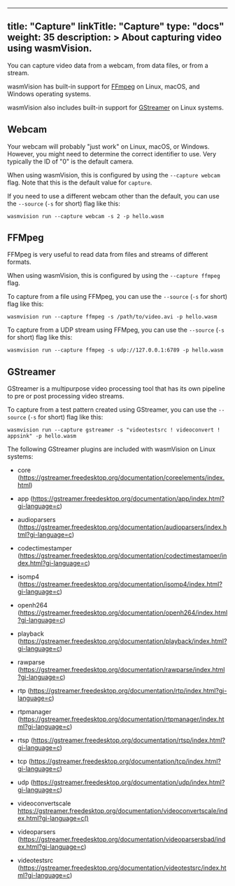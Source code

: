 
---
title: "Capture"
linkTitle: "Capture"
type: "docs"
weight: 35
description: >
  About capturing video using wasmVision.
---

You can capture video data from a webcam, from data files, or from a stream. 

wasmVision has built-in support for [FFmpeg](https://www.ffmpeg.org/) on Linux, macOS, and Windows operating systems.

wasmVision also includes built-in support for [GStreamer](https://gstreamer.freedesktop.org/) on Linux systems.

## Webcam

Your webcam will probably "just work" on Linux, macOS, or Windows. However, you might need to determine the correct identifier to use. Very typically the ID of "0" is the default camera.

When using wasmVision, this is configured by using the `--capture webcam` flag. Note that this is the default value for `capture`.

If you need to use a different webcam other than the default, you can use the `--source` (`-s` for short) flag like this:

```shell
wasmvision run --capture webcam -s 2 -p hello.wasm
```

## FFMpeg

FFMpeg is very useful to read data from files and streams of different formats.

When using wasmVision, this is configured by using the `--capture ffmpeg` flag.

To capture from a file using FFMpeg, you can use the `--source` (`-s` for short) flag like this:

```shell
wasmvision run --capture ffmpeg -s /path/to/video.avi -p hello.wasm
```

To capture from a UDP stream using FFMpeg, you can use the `--source` (`-s` for short) flag like this:

```shell
wasmvision run --capture ffmpeg -s udp://127.0.0.1:6789 -p hello.wasm
```

## GStreamer

GStreamer is a multipurpose video processing tool that has its own pipeline to pre or post processing video streams.

To capture from a test pattern created using GStreamer, you can use the `--source` (`-s` for short) flag like this:

```shell
wasmvision run --capture gstreamer -s "videotestsrc ! videoconvert ! appsink" -p hello.wasm
```

The following GStreamer plugins are included with wasmVision on Linux systems:

- core (https://gstreamer.freedesktop.org/documentation/coreelements/index.html)

- app (https://gstreamer.freedesktop.org/documentation/app/index.html?gi-language=c)

- audioparsers (https://gstreamer.freedesktop.org/documentation/audioparsers/index.html?gi-language=c)

- codectimestamper (https://gstreamer.freedesktop.org/documentation/codectimestamper/index.html?gi-language=c)

- isomp4 (https://gstreamer.freedesktop.org/documentation/isomp4/index.html?gi-language=c)

- openh264 (https://gstreamer.freedesktop.org/documentation/openh264/index.html?gi-language=c)

- playback (https://gstreamer.freedesktop.org/documentation/playback/index.html?gi-language=c)

- rawparse (https://gstreamer.freedesktop.org/documentation/rawparse/index.html?gi-language=c)

- rtp (https://gstreamer.freedesktop.org/documentation/rtp/index.html?gi-language=c)

- rtpmanager (https://gstreamer.freedesktop.org/documentation/rtpmanager/index.html?gi-language=c)

- rtsp (https://gstreamer.freedesktop.org/documentation/rtsp/index.html?gi-language=c)

- tcp (https://gstreamer.freedesktop.org/documentation/tcp/index.html?gi-language=c)

- udp (https://gstreamer.freedesktop.org/documentation/udp/index.html?gi-language=c)

- videoconvertscale https://gstreamer.freedesktop.org/documentation/videoconvertscale/index.html?gi-language=c()

- videoparsers (https://gstreamer.freedesktop.org/documentation/videoparsersbad/index.html?gi-language=c)

- videotestsrc (https://gstreamer.freedesktop.org/documentation/videotestsrc/index.html?gi-language=c)
